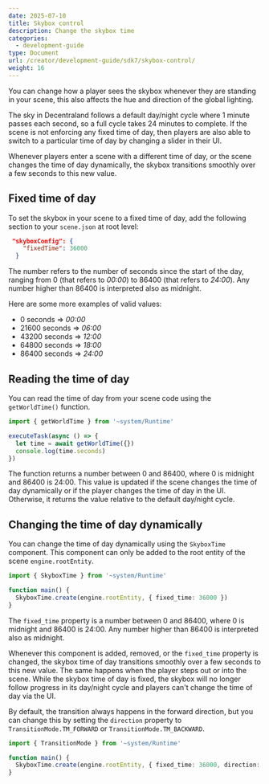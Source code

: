 ```yaml
---
date: 2025-07-10
title: Skybox control
description: Change the skybox time
categories:
  - development-guide
type: Document
url: /creator/development-guide/sdk7/skybox-control/
weight: 16
---
```


You can change how a player sees the skybox whenever they are standing in your scene, this also affects the hue and direction of the global lighting.

The sky in Decentraland follows a default day/night cycle where 1 minute passes each second, so a full cycle takes 24 minutes to complete. If the scene is not enforcing any fixed time of day, then players are also able to switch to a particular time of day by changing a slider in their UI.

Whenever players enter a scene with a different time of day, or the scene changes the time of day dynamically, the skybox transitions smoothly over a few seconds to this new value.

## Fixed time of day

To set the skybox in your scene to a fixed time of day, add the following section to your `scene.json` at root level:

```json
 "skyboxConfig": {
    "fixedTime": 36000
  }
``` 

The number refers to the number of seconds since the start of the day, ranging from 0 (that refers to _00:00_) to 86400 (that refers to _24:00_). Any number higher than 86400 is interpreted also as midnight.

Here are some more examples of valid values:

- 0 seconds  =>   _00:00_
- 21600 seconds   =>   _06:00_
- 43200 seconds    =>   _12:00_
- 64800 seconds    =>   _18:00_
- 86400 seconds    =>   _24:00_

## Reading the time of day

You can read the time of day from your scene code using the `getWorldTime()` function.

```ts
import { getWorldTime } from '~system/Runtime'

executeTask(async () => {
  let time = await getWorldTime({})
  console.log(time.seconds)
})
```

The function returns a number between 0 and 86400, where 0 is midnight and 86400 is 24:00. This value is updated if the scene changes the time of day dynamically or if the player changes the time of day in the UI. Otherwise, it returns the value relative to the default day/night cycle.


## Changing the time of day dynamically

You can change the time of day dynamically using the `SkyboxTime` component. This component can only be added to the root entity of the scene `engine.rootEntity`.

```ts
import { SkyboxTime } from '~system/Runtime'

function main() {
  SkyboxTime.create(engine.rootEntity, { fixed_time: 36000 })
}
```

The `fixed_time` property is a number between 0 and 86400, where 0 is midnight and 86400 is 24:00. Any number higher than 86400 is interpreted also as midnight.

Whenever this component is added, removed, or the `fixed_time` property is changed, the skybox time of day transitions smoothly over a few seconds to this new value. The same happens when the player steps out or into the scene. While the skybox time of day is fixed, the skybox will no longer follow progress in its day/night cycle and players can't change the time of day via the UI.

By default, the transition always happens in the forward direction, but you can change this by setting the `direction` property to `TransitionMode.TM_FORWARD` or `TransitionMode.TM_BACKWARD`.

```ts
import { TransitionMode } from '~system/Runtime'

function main() {
  SkyboxTime.create(engine.rootEntity, { fixed_time: 36000, direction: TransitionMode.TM_BACKWARD })
}
```

<!-- 

TODO

SkyboxTime.encode("16:00)

SkyboxTime.decode("36000")

-->

